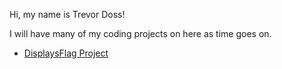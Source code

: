 Hi, my name is Trevor Doss! 

I will have many of my coding projects on here as time goes on.
   - [DisplaysFlag Project](https://github.com/TrevorDoss/coding-projects/blob/main/DisplaysFlag/src/DisplaysFlag.java)
 
